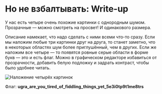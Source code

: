 # Но не взбалтывать: Write-up

У нас есть четыре очень похожие картинки с однородным шумом. Прозрачные — можно смотреть на просвет! И одинакового размера.

Описание намекает, что надо сделать с ними всеми что-то сразу. Если мы наложим любые три картинки друг на друга, то станет заметно, что в некоторых областях шум более приглушённый, чем в других. Если же наложим все четыре — то появятся ровные серые области в форме букв — это и есть флаг. Можно в графическом редакторе избавиться от прозрачности, добавить белую подложку и задрать контраст, чтобы было удобнее читать.

![Наложение четырёх картинок](writeup/mix.png)

Флаг: **ugra_are_you_tired_of_fiddling_things_yet_5e3i0tp9t1me8trs**
